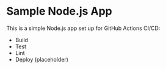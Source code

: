 # Sample Node.js App

This is a simple Node.js app set up for GitHub Actions CI/CD:
- Build
- Test
- Lint
- Deploy (placeholder)
